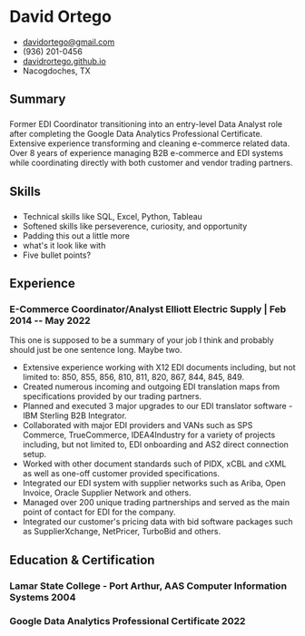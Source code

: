 <!-- The (first) h1 will be used as the <title> of the HTML page -->
# David Ortego

<!-- The unordered list immediately after the h1 will be formatted on a single
line. It is intended to be used for contact details -->
- <davidortego@gmail.com>
- (936) 201-0456
- [davidrortego.github.io](https://davidrortego.github.io/)
- Nacogdoches, TX

<!-- The paragraph after the h1 and ul and before the first h2 is optional. It
is intended to be used for a short summary. -->
## Summary
### <span> </span><span> </span>
Former EDI Coordinator transitioning into an entry-level Data Analyst role after completing the Google Data Analytics Professional Certificate.  Extensive experience transforming and cleaning e-commerce related data.  Over 8 years of experience managing B2B e-commerce and EDI systems while coordinating directly with both customer and vendor trading partners.

## Skills
### <span> </span><span> </span>
 - Technical skills like SQL, Excel, Python, Tableau
 - Softened skills like perseverence, curiosity, and opportunity
 - Padding this out a little more
 - what's it look like with
 - Five bullet points?

## Experience

<!-- You have to wrap the "left" and "right" half of these headings in spans by
hand -->
### <span>E-Commerce Coordinator/Analyst</span> <spam>Elliott Electric Supply | </span> <span>Feb 2014 -- May 2022</span>

This one is supposed to be a summary of your job I think and probably should just be one sentence long.  Maybe two.

*	Extensive experience working with X12 EDI documents including, but not limited to: 850, 855, 856, 810, 811, 820, 867, 844, 845, 849.
*	Created numerous incoming and outgoing EDI translation maps from specifications provided by our trading partners.
*	Planned and executed 3 major upgrades to our EDI translator software - IBM Sterling B2B Integrator.
*	Collaborated with major EDI providers and VANs such as SPS Commerce, TrueCommerce, IDEA4Industry for a variety of projects including, but not limited to, EDI onboarding and AS2 direct connection setup.
*	Worked with other document standards such of PIDX, xCBL and cXML as well as one-off customer provided specifications.
*	Integrated our EDI system with supplier networks such as Ariba, Open Invoice, Oracle Supplier Network and others.
*	Managed over 200 unique trading partnerships and served as the main point of contact for EDI for the company.
*	Integrated our customer's pricing data with bid software packages such as SupplierXchange, NetPricer, TurboBid and others.

## Education & Certification

### <span>Lamar State College - Port Arthur, AAS Computer Information Systems</span> <span>2004</span>

### <span>Google Data Analytics Professional Certificate</span> <span>2022</span>
